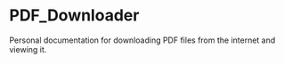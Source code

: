 # PDF_Downloader
Personal documentation for downloading PDF files from the internet and viewing it.
